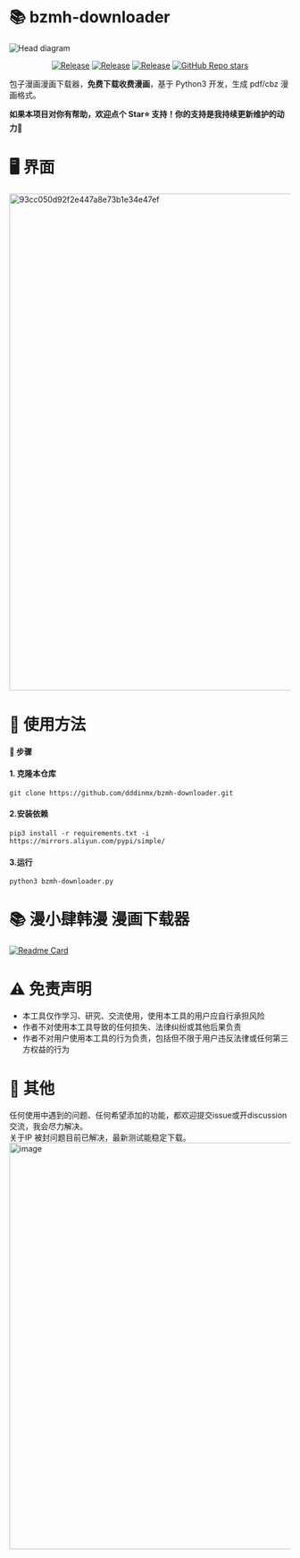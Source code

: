 # 📚 bzmh-downloader
![Head diagram](https://github.com/user-attachments/assets/e960c38a-cec4-450f-8cc1-75582dff2f1d)
<p align="center">
  <a href="https://github.com/dddinmx/bzmh-downloader"><img alt="Release" src="https://img.shields.io/badge/crawler-bule"></a>
  <a href="https://github.com/dddinmx/bzmh-downloader"><img alt="Release" src="https://img.shields.io/badge/python-3.8%2B-8A2BE2"></a>
  <a href="https://github.com/dddinmx/bzmh-downloader"><img alt="Release" src="https://img.shields.io/badge/Version-1.3.3-yellow"></a>
  <a href="https://github.com/dddinmx/hxs-downloader/"><img alt="GitHub Repo stars" src="https://img.shields.io/github/stars/dddinmx/bzmh-downloader?color=gree"></a>
</p>

包子漫画漫画下载器，**免费下载收费漫画**，基于 Python3 开发，生成 pdf/cbz 漫画格式。  

**如果本项目对你有帮助，欢迎点个 Star⭐ 支持！你的支持是我持续更新维护的动力🙏**

# 🖥️ 界面

<img width="890" alt="93cc050d92f2e447a8e73b1e34e47ef" src="https://github.com/user-attachments/assets/a6844f9e-7d61-43af-b70f-4a9991b97f31" />  

# 📖 使用方法

#### 📝 步骤

#### 1. 克隆本仓库

```
git clone https://github.com/dddinmx/bzmh-downloader.git
```

#### 2.安装依赖

```
pip3 install -r requirements.txt -i https://mirrors.aliyun.com/pypi/simple/
```

#### 3.运行
```
python3 bzmh-downloader.py
```

# 📚 漫小肆韩漫 漫画下载器
[![Readme Card](https://github-readme-stats.vercel.app/api/pin/?username=dddinmx&repo=mxs-downloader)](https://github.com/dddinmx/mxs-downloader)

# ⚠️ 免责声明

- 本工具仅作学习、研究、交流使用，使用本工具的用户应自行承担风险
- 作者不对使用本工具导致的任何损失、法律纠纷或其他后果负责
- 作者不对用户使用本工具的行为负责，包括但不限于用户违反法律或任何第三方权益的行为

# 💬 其他

任何使用中遇到的问题、任何希望添加的功能，都欢迎提交issue或开discussion交流，我会尽力解决。  
关于IP 被封问题目前已解决，最新测试能稳定下载。  
<img width="1322" height="728" alt="image" src="https://github.com/user-attachments/assets/753f4482-99ef-4dbb-9cad-351128a7b36f" />


